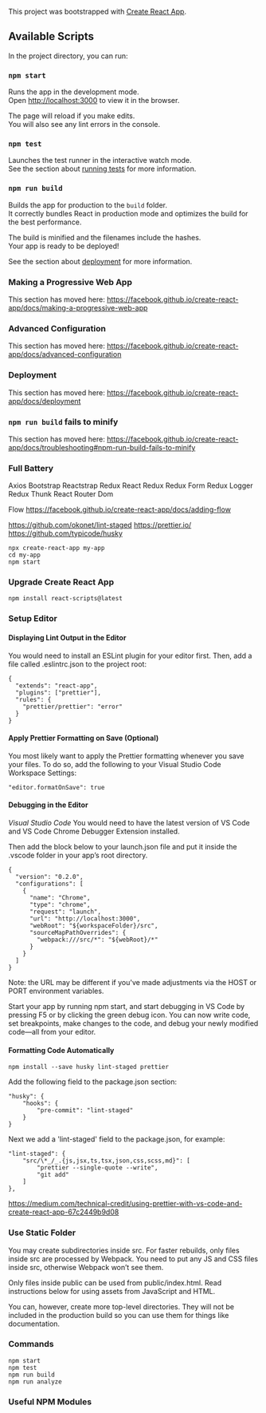 This project was bootstrapped with [Create React App](https://github.com/facebook/create-react-app).

## Available Scripts

In the project directory, you can run:

### `npm start`

Runs the app in the development mode.<br>
Open [http://localhost:3000](http://localhost:3000) to view it in the browser.

The page will reload if you make edits.<br>
You will also see any lint errors in the console.

### `npm test`

Launches the test runner in the interactive watch mode.<br>
See the section about [running tests](https://facebook.github.io/create-react-app/docs/running-tests) for more information.

### `npm run build`

Builds the app for production to the `build` folder.<br>
It correctly bundles React in production mode and optimizes the build for the best performance.

The build is minified and the filenames include the hashes.<br>
Your app is ready to be deployed!

See the section about [deployment](https://facebook.github.io/create-react-app/docs/deployment) for more information.

### Making a Progressive Web App

This section has moved here: https://facebook.github.io/create-react-app/docs/making-a-progressive-web-app

### Advanced Configuration

This section has moved here: https://facebook.github.io/create-react-app/docs/advanced-configuration

### Deployment

This section has moved here: https://facebook.github.io/create-react-app/docs/deployment

### `npm run build` fails to minify

This section has moved here: https://facebook.github.io/create-react-app/docs/troubleshooting#npm-run-build-fails-to-minify

### Full Battery

Axios
Bootstrap
Reactstrap
Redux
React Redux
Redux Form
Redux Logger
Redux Thunk
React Router Dom

Flow
https://facebook.github.io/create-react-app/docs/adding-flow

https://github.com/okonet/lint-staged
https://prettier.io/
https://github.com/typicode/husky

```
npx create-react-app my-app
cd my-app
npm start
```

### Upgrade Create React App

```
npm install react-scripts@latest
```

### Setup Editor

#### Displaying Lint Output in the Editor

You would need to install an ESLint plugin for your editor first. Then, add a file called .eslintrc.json to the project root:

```
{
  "extends": "react-app",
  "plugins": ["prettier"],
  "rules": {
    "prettier/prettier": "error"
  }
}
```

#### Apply Prettier Formatting on Save (Optional)

You most likely want to apply the Prettier formatting whenever you save your files. To do so, add the following to your Visual Studio Code Workspace Settings:

```
"editor.formatOnSave": true
```

#### Debugging in the Editor

_Visual Studio Code_
You would need to have the latest version of VS Code and VS Code Chrome Debugger Extension installed.

Then add the block below to your launch.json file and put it inside the .vscode folder in your app’s root directory.

```
{
  "version": "0.2.0",
  "configurations": [
    {
      "name": "Chrome",
      "type": "chrome",
      "request": "launch",
      "url": "http://localhost:3000",
      "webRoot": "${workspaceFolder}/src",
      "sourceMapPathOverrides": {
        "webpack:///src/*": "${webRoot}/*"
      }
    }
  ]
}
```

Note: the URL may be different if you've made adjustments via the HOST or PORT environment variables.

Start your app by running npm start, and start debugging in VS Code by pressing F5 or by clicking the green debug icon. You can now write code, set breakpoints, make changes to the code, and debug your newly modified code—all from your editor.

#### Formatting Code Automatically

```
npm install --save husky lint-staged prettier
```

Add the following field to the package.json section:

```
"husky": {
    "hooks": {
        "pre-commit": "lint-staged"
    }
}
```

Next we add a 'lint-staged' field to the package.json, for example:

```
"lint-staged": {
    "src/\*_/_.{js,jsx,ts,tsx,json,css,scss,md}": [
        "prettier --single-quote --write",
        "git add"
    ]
},
```

https://medium.com/technical-credit/using-prettier-with-vs-code-and-create-react-app-67c2449b9d08

### Use Static Folder

You may create subdirectories inside src. For faster rebuilds, only files inside src are processed by Webpack. You need to put any JS and CSS files inside src, otherwise Webpack won’t see them.

Only files inside public can be used from public/index.html. Read instructions below for using assets from JavaScript and HTML.

You can, however, create more top-level directories. They will not be included in the production build so you can use them for things like documentation.

### Commands

```
npm start
npm test
npm run build
npm run analyze
```

### Useful NPM Modules
